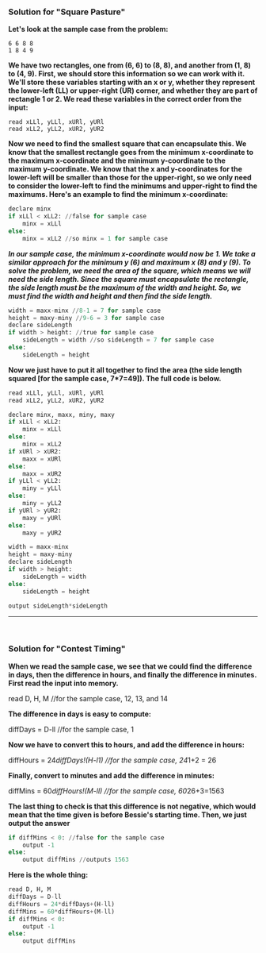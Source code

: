 
### Solution for "Square Pasture" 

**Let's look at the sample case from the problem:**

```
6 6 8 8
1 8 4 9
```


**We have two rectangles, one from (6, 6) to (8, 8), and another from (1, 8) to (4, 9). First, we should store this information so we can work with it. We'll store these variables starting with an x or y, whether they represent the lower-left (LL) or upper-right (UR) corner, and whether they are part of rectangle 1 or 2. We read these variables in the correct order from the input:**

```
read xLLl, yLLl, xURl, yURl
read xLL2, yLL2, xUR2, yUR2
```

**Now we need to find the smallest square that can encapsulate this. We know that the smallest rectangle goes from the minimum x-coordinate to the maximum x-coordinate and the minimum y-coordinate to the maximum y-coordinate. We know that the x and y-coordinates for the lower-left will be smaller than those for the upper-right, so we only need to consider the lower-left to find the minimums and upper-right to find the maximums. Here's an example to find the minimum x-coordinate:**

```python
declare minx
if xLLl < xLL2: //false for sample case
    minx = xLLl
else:
    minx = xLL2 //so minx = 1 for sample case
```

***In our sample case, the minimum x-coordinate would now be 1. We take a similar approach for the minimum y (6) and maximum x (8) and y (9). To solve the problem, we need the area of the square, which means we will
need the side length. Since the square must encapsulate the rectangle, the side length must be the maximum of the width and height. So, we must find the width and height and then find the side length.***

```python
width = maxx-minx //8-1 = 7 for sample case
height = maxy-miny //9-6 = 3 for sample case
declare sideLength
if width > height: //true for sample case
    sideLength = width //so sideLength = 7 for sample case
else:
    sideLength = height
```

**Now we just have to put it all together to find the area (the side length squared [for the sample case, 7*7=49]).
The full code is below.**


```python
read xLLl, yLLl, xURl, yURl
read xLL2, yLL2, xUR2, yUR2

declare minx, maxx, miny, maxy
if xLLl < xLL2:
    minx = xLLl
else:
    minx = xLL2
if xURl > xUR2:
    maxx = xURl
else:
    maxx = xUR2
if yLLl < yLL2:
    miny = yLLl
else:
    miny = yLL2
if yURl > yUR2:
    maxy = yURl
else:
    maxy = yUR2

width = maxx-minx
height = maxy-miny
declare sideLength
if width > height:
    sideLength = width
else:
    sideLength = height

output sideLength*sideLength
```



---

<br>

### Solution for "Contest Timing" 


**When we read the sample case, we see that we could find the difference in days, then the difference in hours, and finally the difference in minutes. First read the input into memory.**

read D, H, M //for the sample case, 12, 13, and 14

**The difference in days is easy to compute:**

diffDays = D-ll //for the sample case, 1

**Now we have to convert this to hours, and add the difference in hours:**

diffHours = 24*diffDays!(H-l1) //for the sample case, 24*1+2 = 26

**Finally, convert to minutes and add the difference in minutes:**

diffMins = 60*diffHours!(M-ll) //for the sample case, 60*26+3=1563

**The last thing to check is that this difference is not negative, which would mean that the time given is before Bessie's starting time. Then, we just output the answer**

```python
if diffMins < 0: //false for the sample case
    output -1
else:
    output diffMins //outputs 1563
```
**Here is the whole thing:**


```python
read D, H, M
diffDays = D-ll
diffHours = 24*diffDays+(H-ll)
diffMins = 60*diffHours+(M-ll)
if diffMins < 0:
    output -1
else:
    output diffMins
```
